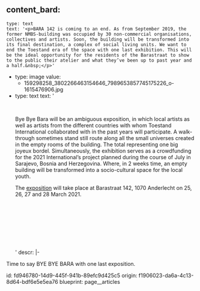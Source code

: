content_bard:
  -
    type: text
    text: '<p>BARA 142 is coming to an end. As from September 2019, the former NMBS-building was occupied by 30 non-commercial organisations, collectives and artists. Soon, the building will be transformed into its final destination, a complex of social living units. We want to end the Toestand era of the space with one last exhibition. This will be the ideal opportunity for the residents of the Barastraat to show to the public their atelier and what they’ve been up to past year and a half.&nbsp;</p>'
  -
    type: image
    value:
      - 159298258_3802266463154646_7989653857745175226_o-1615476906.jpg
  -
    type: text
    text: '<p><br></p><p>Bye Bye Bara will be an ambiguous exposition, in which local artists as well as artists from the different countries with whom Toestand International collaborated with in the past years will participate. A walk-through sometimes stand still route along all the small universes created in the empty rooms of the building. The total representing one big joyeux bordel. Simultaneously, the exhibition serves as a crowdfunding for the 2021 International’s project planned during the course of July in Sarajevo, Bosnia and Herzegovina. Where, in 2 weeks time, an empty building will be transformed into a socio-cultural space for the local youth.&nbsp;</p><p>The <a href="https://www.facebook.com/events/763060284617226">exposition</a> will take place at Barastraat 142, 1070 Anderlecht on 25, 26, 27 and 28 March 2021.</p><p><br></p><p><br></p><p><br></p><p><br></p>'
descr: |-
  <p>Time to say BYE BYE BARA with one last exposition.
  </p>
id: fd946780-14d9-445f-941b-89efc9d425c5
origin: f1906023-da6a-4c13-8d64-bdf6e5e5ea76
blueprint: page__articles
